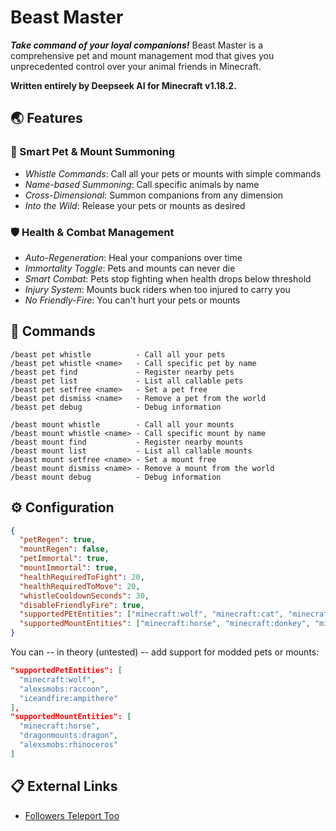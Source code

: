 # Beast Master

***Take command of your loyal companions!*** Beast Master is a comprehensive pet and mount management mod that gives you unprecedented control over your animal friends in Minecraft.

**Written entirely by Deepseek AI for Minecraft v1.18.2.**

## 🌏 Features

### 🐺 Smart Pet & Mount Summoning

- *Whistle Commands*: Call all your pets or mounts with simple commands
- *Name-based Summoning*: Call specific animals by name
- *Cross-Dimensional*: Summon companions from any dimension
- *Into the Wild*: Release your pets or mounts as desired

### 🛡️ Health & Combat Management

- *Auto-Regeneration*: Heal your companions over time
- *Immortality Toggle*: Pets and mounts can never die
- *Smart Combat*: Pets stop fighting when health drops below threshold
- *Injury System*: Mounts buck riders when too injured to carry you
- *No Friendly-Fire*: You can't hurt your pets or mounts

## 📜 Commands

```
/beast pet whistle          - Call all your pets
/beast pet whistle <name>   - Call specific pet by name
/beast pet find             - Register nearby pets
/beast pet list             - List all callable pets
/beast pet setfree <name>   - Set a pet free
/beast pet dismiss <name>   - Remove a pet from the world
/beast pet debug            - Debug information
```

```
/beast mount whistle        - Call all your mounts
/beast mount whistle <name> - Call specific mount by name
/beast mount find           - Register nearby mounts
/beast mount list           - List all callable mounts
/beast mount setfree <name> - Set a mount free
/beast mount dismiss <name> - Remove a mount from the world
/beast mount debug          - Debug information
```

## ⚙️ Configuration

```json
{
  "petRegen": true,
  "mountRegen": false,
  "petImmortal": true,
  "mountImmortal": true,
  "healthRequiredToFight": 20,
  "healthRequiredToMove": 20,
  "whistleCooldownSeconds": 30,
  "disableFriendlyFire": true,
  "supportedPEtEntities": ["minecraft:wolf", "minecraft:cat", "minecraft:parrot"],
  "supportedMountEntities": ["minecraft:horse", "minecraft:donkey", "minecraft:mule", "minecraft:llama", "minecraft:pig"]
}
```

You can -- in theory (untested) -- add support for modded pets or mounts:

```json
"supportedPetEntities": [
  "minecraft:wolf",
  "alexsmobs:raccoon",
  "iceandfire:ampithere"
],
"supportedMountEntities": [
  "minecraft:horse",
  "dragonmounts:dragon",
  "alexsmobs:rhinoceros"
]
```

## 📋 External Links

- [Followers Teleport Too](https://modrinth.com/mod/followers-teleport-too)